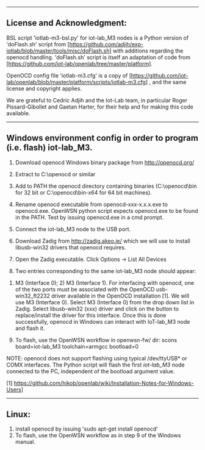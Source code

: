 -------------------------------------------------------------------------------
License and Acknowledgment:
-------------------------------------------------------------------------------
BSL script 'iotlab-m3-bsl.py' for iot-lab_M3 nodes is a Python version of 
'doFlash.sh' script from 
[https://github.com/adjih/exp-iotlab/blob/master/tools/misc/doFlash.sh] with
additions regarding the openocd handling. 'doFlash.sh' script is itself an 
adaptation of code from 
[https://github.com/iot-lab/openlab/tree/master/platform].

OpenOCD config file 'iotlab-m3.cfg' is a copy of
[https://github.com/iot-lab/openlab/blob/master/platform/scripts/iotlab-m3.cfg]
, and the same license and copyright applies.

We are grateful to Cedric Adjih and the Iot-Lab team, in particular
Roger Pissard-Gibollet and Gaetan Harter, for their help and for making this
code available.

-------------------------------------------------------------------------------
Windows environment config in order to program (i.e. flash) iot-lab_M3.
-------------------------------------------------------------------------------

1. Download openocd Windows binary package from http://openocd.org/

2. Extract to C:\openocd or similar

3. Add to PATH the openocd directory containing binaries (C:\openocd\bin for 32
bit or C:\openocd\bin-x64 for 64 bit machines).  

4. Rename openocd executable from openocd-xxx-x.x.x.exe to openocd.exe. OpenWSN
python script expects openocd.exe to be found in the PATH. Test by issuing 
openocd.exe in a cmd prompt.

5. Connect the iot-lab_M3 node to the USB port.

6. Download Zadig from http://zadig.akeo.ie/ which we will use to install 
libusb-win32 drivers that openocd requires.

7. Open the Zadig executable. Click Options -> List All Devices

8. Two entries corresponding to the same iot-lab_M3 node should appear: 
1) M3 (Interface 0); 2) M3 (Interface 1). For interfacing with openocd, one of 
the two ports must be associated with the OpenOCD usb-win32_ft2232 driver 
available in the OpenOCD installation [1]. We will use M3 (Interface 0). 
Select M3 (Interface 0) from the drop down list in Zadig. Select 
libusb-win32 (xxx) driver and click on the button to replace/install the 
driver for this interface. Once this is done successfully, openocd in Windows 
can interact with IoT-lab_M3 node and flash it. 

9. To flash, use the OpenWSN workflow in openwsn-fw/ dir:
scons board=iot-lab_M3 toolchain=armgcc bootload=0

NOTE: openocd does not support flashing using typical /dev/ttyUSB* or COMX 
interfaces. The Python script will flash the first *iot-lab_M3* node 
connected to the PC, independent of the bootload argument value.  


[1] https://github.com/hikob/openlab/wiki/Installation-Notes-for-Windows-Users]

-------------------------------------------------------------------------------
Linux:
-------------------------------------------------------------------------------
1. install openocd by issuing 'sudo apt-get install openocd'
2. To flash, use the OpenWSN workflow as in step 9 of the Windows manual.


